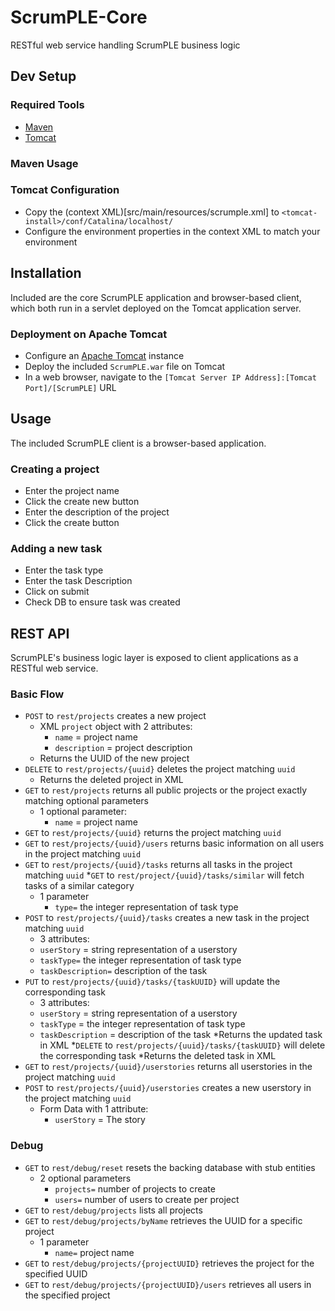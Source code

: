 # ScrumPLE-Core
RESTful web service handling ScrumPLE business logic

## Dev Setup
### Required Tools
* [Maven](https://maven.apache.org/)
* [Tomcat](https://tomcat.apache.org/)
### Maven Usage

### Tomcat Configuration
* Copy the (context XML)[src/main/resources/scrumple.xml] to `<tomcat-install>/conf/Catalina/localhost/`
* Configure the environment properties in the context XML to match your environment

## Installation
Included are the core ScrumPLE application and browser-based client, which both run in a servlet deployed on the Tomcat application server.
### Deployment on Apache Tomcat
* Configure an [Apache Tomcat](http://tomcat.apache.org/) instance
* Deploy the included `ScrumPLE.war` file on Tomcat
* In a web browser, navigate to the `[Tomcat Server IP Address]:[Tomcat Port]/[ScrumPLE]` URL

## Usage
The included ScrumPLE client is a browser-based application.
### Creating a project
* Enter the project name
* Click the create new button
* Enter the description of the project
* Click the create button
### Adding a new task
* Enter the task type
* Enter the task Description
* Click on submit
* Check DB to ensure task was created
## REST API
ScrumPLE's business logic layer is exposed to client applications as a RESTful web service.
### Basic Flow
* `POST` to `rest/projects` creates a new project
	* XML `project` object with 2 attributes:
		* `name` = project name
		* `description` = project description
	* Returns the UUID of the new project
* `DELETE` to `rest/projects/{uuid}` deletes the project matching `uuid`
	* Returns the deleted project in XML
* `GET` to `rest/projects` returns all public projects or the project exactly matching optional parameters
	* 1 optional parameter:
		* `name` = project name
* `GET` to `rest/projects/{uuid}` returns the project matching `uuid`
* `GET` to `rest/projects/{uuid}/users` returns basic information on all users in the project matching `uuid`
* `GET` to `rest/projects/{uuid}/tasks` returns all tasks in the project matching `uuid`
*`GET` to `rest/project/{uuid}/tasks/similar` will fetch tasks of a similar category
  * 1 parameter
    * `type=` the integer representation of task type
* `POST` to `rest/projects/{uuid}/tasks` creates a new task in the project matching `uuid`
	* 3 attributes:
	 * `userStory` = string representation of a userstory
  	 * `taskType=` the integer representation of task type
  	 * `taskDescription=` description of the task
* `PUT` to `rest/projects/{uuid}/tasks/{taskUUID}` will update the corresponding task
	* 3 attributes:
	 * `userStory` = string representation of a userstory
  	 * `taskType` = the integer representation of task type
  	 * `taskDescription` = description of the task
  	*Returns the updated task in XML
*`DELETE` to `rest/projects/{uuid}/tasks/{taskUUID}` will delete the corresponding task
	*Returns the deleted task in XML
* `GET` to `rest/projects/{uuid}/userstories` returns all userstories in the project matching `uuid`
* `POST` to `rest/projects/{uuid}/userstories` creates a new userstory in the project matching `uuid`
    * Form Data with 1 attribute:
		* `userStory` = The story

### Debug
* `GET` to `rest/debug/reset` resets the backing database with stub entities
  * 2 optional parameters
    * `projects=` number of projects to create
    * `users=` number of users to create per project
* `GET` to `rest/debug/projects` lists all projects
* `GET` to `rest/debug/projects/byName` retrieves the UUID for a specific project
  * 1 parameter
    * `name=` project name
* `GET` to `rest/debug/projects/{projectUUID}` retrieves the project for the specified UUID
* `GET` to `rest/debug/projects/{projectUUID}/users` retrieves all users in the specified project
  
